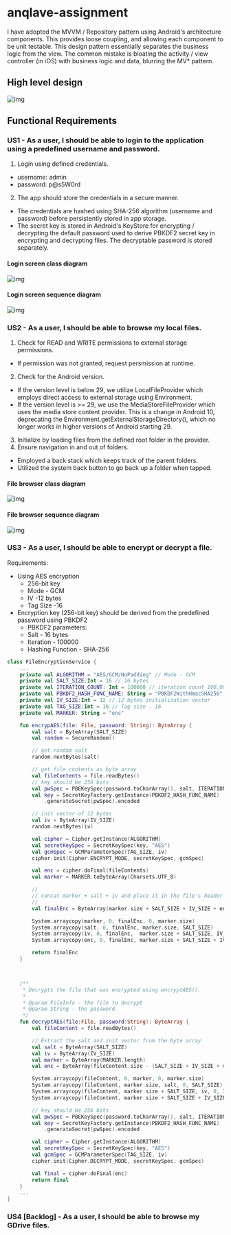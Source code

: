 # anqlave-assignment
I have adopted the MVVM / Repository pattern using Android's architecture components. This provides loose coupling, and allowing each component to be unit testable.
This design pattern essentially separates the business logic from the view. The common mistake is bloating the activity / view controller (in iOS) with business logic and data, blurring the MV* pattern.

## High level design
![img](https://github.com/jcinco/anqlave-assignment/blob/master/uml/app_structure.png)

## Functional Requirements

### US1 - As a user, I should be able to login to the application using a predefined username and password.
1. Login using defined credentials.
- username: admin
- password: p@s5W0rd

2. The app should store the credentials in a secure manner.
- The credentials are hashed using SHA-256 algorithm (username and password) before persistently stored in app storage. 
- The secret key is stored in Android's KeyStore for encrypting / decrypting the default password used to derive PBKDF2 secret key in encrypting and decrypting files. The decryptable password is stored separately.


#### Login screen class diagram
![img](https://github.com/jcinco/anqlave-assignment/blob/master/uml/userlogin_class_diagram.png)

#### Login screen sequence diagram
![img](https://github.com/jcinco/anqlave-assignment/blob/master/uml/user_login_sequence.png)

### US2 - As a user, I should be able to browse my local files.
1. Check for READ and WRITE permissions to external storage permissions.
- If permission was not granted, request persmission at runtime.
2. Check for the Android version. 
- If the version level is below 29, we utilize LocalFileProvider which employs direct access to external storage using Environment.
- If the version level is >= 29, we use the MediaStoreFileProvider which uses the media store content provider. This is a change in Android 10, deprecating the Environment.getExternalStorageDirectory(), which no longer works in higher versions of Android starting 29.
3. Initialize by loading files from the defined root folder in the provider.
4. Ensure navigation in and out of folders.
- Employed a back stack which keeps track of the parent folders.
- Utilized the system back button to go back up a folder when tapped. 
#### File browser class diagram
![img](https://github.com/jcinco/anqlave-assignment/blob/master/uml/file_browser_class.png)
#### File browser sequence diagram
![img](https://github.com/jcinco/anqlave-assignment/blob/master/uml/file_browser_seq.png)
### US3 - As a user, I should be able to encrypt or decrypt a file.
Requirements:
- Using AES encryption
  - 256-bit key
  - Mode - GCM
  - IV -12 bytes
  - Tag Size -16
- Encryption key (256-bit key) should be derived from the predefined password using PBKDF2
  - PBKDF2 parameters:
  - Salt - 16 bytes
  - Iteration - 100000
  - Hashing Function - SHA-256
  
```kotlin
class FileEncryptionService {
    ...
    private val ALGORITHM = "AES/GCM/NoPadding" // Mode - GCM
    private val SALT_SIZE:Int = 16 // 16 bytes
    private val ITERATION_COUNT: Int = 100000 // iteration count 100,000
    private val PBKDF2_HASH_FUNC_NAME: String = "PBKDF2WithHmacSHA256" // 256-bit PBKDF2
    private val IV_SIZE:Int = 12 // 12 bytes initialization vector
    private val TAG_SIZE:Int = 16 // Tag size - 16
    private val MARKER: String = "enc"

    fun encrypAES(file: File, password: String): ByteArray {
        val salt = ByteArray(SALT_SIZE)
        val random = SecureRandom()

        // get random salt
        random.nextBytes(salt)

        // get file contents as byte array
        val fileContents = file.readBytes()
        // key should be 256 bits
        val pwSpec = PBEKeySpec(password.toCharArray(), salt, ITERATION_COUNT, 256)
        val key = SecretKeyFactory.getInstance(PBKDF2_HASH_FUNC_NAME)
            .generateSecret(pwSpec).encoded

        // init vector of 12 bytes
        val iv = ByteArray(IV_SIZE)
        random.nextBytes(iv)

        val cipher = Cipher.getInstance(ALGORITHM)
        val secretKeySpec = SecretKeySpec(key, "AES")
        val gcmSpec = GCMParameterSpec(TAG_SIZE, iv)
        cipher.init(Cipher.ENCRYPT_MODE, secretKeySpec, gcmSpec)

        val enc = cipher.doFinal(fileContents)
        val marker = MARKER.toByteArray(Charsets.UTF_8)

        //
        // concat marker + salt + iv and place it in the file's header
        //
        val finalEnc = ByteArray(marker.size + SALT_SIZE + IV_SIZE + enc.size)

        System.arraycopy(marker, 0, finalEnc, 0, marker.size)
        System.arraycopy(salt, 0, finalEnc, marker.size, SALT_SIZE)
        System.arraycopy(iv, 0, finalEnc,  marker.size + SALT_SIZE, IV_SIZE)
        System.arraycopy(enc, 0, finalEnc, marker.size + SALT_SIZE + IV_SIZE, enc.size)

        return finalEnc
    }



    /**
     * Decrypts the file that was encrypted using encryptAES().
     *
     * @param FileInfo - the file to decrypt
     * @param String - the password
     */
    fun decryptAES(file:File, password:String): ByteArray {
        val fileContent = file.readBytes()

        // Extract the salt and init vector from the byte array
        val salt = ByteArray(SALT_SIZE)
        val iv = ByteArray(IV_SIZE)
        val marker = ByteArray(MARKER.length)
        val enc = ByteArray(fileContent.size - (SALT_SIZE + IV_SIZE + marker.size))

        System.arraycopy(fileContent, 0, marker, 0, marker.size)
        System.arraycopy(fileContent, marker.size, salt, 0, SALT_SIZE)
        System.arraycopy(fileContent, marker.size + SALT_SIZE, iv, 0, IV_SIZE)
        System.arraycopy(fileContent, marker.size + SALT_SIZE + IV_SIZE, enc, 0,fileContent.size - (SALT_SIZE + IV_SIZE + marker.size))

        // key should be 256 bits
        val pwSpec = PBEKeySpec(password.toCharArray(), salt, ITERATION_COUNT, 256)
        val key = SecretKeyFactory.getInstance(PBKDF2_HASH_FUNC_NAME)
            .generateSecret(pwSpec).encoded

        val cipher = Cipher.getInstance(ALGORITHM)
        val secretKeySpec = SecretKeySpec(key, "AES")
        val gcmSpec = GCMParameterSpec(TAG_SIZE, iv)
        cipher.init(Cipher.DECRYPT_MODE, secretKeySpec, gcmSpec)

        val final = cipher.doFinal(enc)
        return final
    }
    ...
}
```

### US4 [Backlog] - As a user, I should be able to browse my GDrive files.
